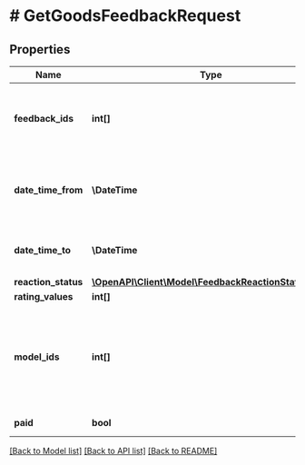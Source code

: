 # # GetGoodsFeedbackRequest

## Properties

Name | Type | Description | Notes
------------ | ------------- | ------------- | -------------
**feedback_ids** | **int[]** | Идентификаторы отзывов.  ⚠️ Не используйте это поле одновременно с другими фильтрами. Если вы хотите воспользоваться ими, оставьте поле пустым. | [optional]
**date_time_from** | **\DateTime** | Начало периода. Не включительно.  Если параметр не указан, возвращается информация за 6 месяцев до указанной в &#x60;dateTimeTo&#x60; даты. | [optional]
**date_time_to** | **\DateTime** | Конец периода. Не включительно.  Если параметр не указан, используется текущая дата. | [optional]
**reaction_status** | [**\OpenAPI\Client\Model\FeedbackReactionStatusType**](FeedbackReactionStatusType.md) |  | [optional]
**rating_values** | **int[]** | Оценка товара. | [optional]
**model_ids** | **int[]** | Фильтр по идентификатору модели товара.  Получить идентификатор модели можно с помощью одного из запросов:  * [POST businesses/{businessId}/offer-mappings](../../reference/business-assortment/getOfferMappings.md);  * [POST businesses/{businessId}/offer-cards](../../reference/content/getOfferCardsContentStatus.md);  * [POST models](../../reference/models/getModels.md). | [optional]
**paid** | **bool** | Фильтр отзывов за баллы Плюса. | [optional]

[[Back to Model list]](../../README.md#models) [[Back to API list]](../../README.md#endpoints) [[Back to README]](../../README.md)
